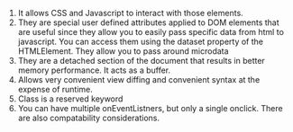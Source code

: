 1. It allows CSS and Javascript to interact with those elements.
2. They are special user defined attributes applied to DOM elements that are useful since they allow you to easily pass specific data from html to javascript. You can access them using the dataset property of the HTMLElement. They allow you to pass around microdata
3. They are a detached section of the document that results in better memory performance. It acts as a buffer.
4. Allows very convenient view diffing and convenient syntax at the expense of runtime.
5. Class is a reserved keyword
6. You can have multiple onEventListners, but only a single onclick. There are also compatability considerations.
